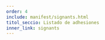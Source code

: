 ```yaml
---
order: 4
include: manifest/signants.html
titol_seccio: Listado de adhesiones
inner_link: signants
---
```

